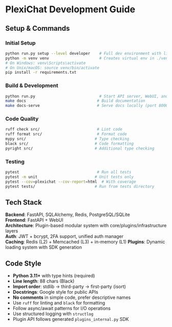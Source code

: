 # PlexiChat Development Guide

## Setup & Commands

### Initial Setup
```bash
python run.py setup --level developer    # Full dev environment with linting/testing tools
python -m venv venv                      # Creates virtual env in ./venv (see .gitignore)
# On Windows: venv\Scripts\activate
# On Unix/macOS: source venv/bin/activate
pip install -r requirements.txt
```

### Build & Development
```bash
python run.py                            # Start API server, WebUI, and CLI
make docs                               # Build documentation 
make docs-serve                         # Serve docs locally (port 8000)
```

### Code Quality
```bash
ruff check src/                         # Lint code
ruff format src/                        # Format code 
mypy src/                              # Type checking
black src/                             # Code formatting
pyright src/                           # Additional type checking
```

### Testing
```bash
pytest                                  # Run all tests
pytest -m unit                         # Unit tests only
pytest --cov=plexichat --cov-report=html  # With coverage
pytest tests/                          # Run from tests directory
```

## Tech Stack

**Backend**: FastAPI, SQLAlchemy, Redis, PostgreSQL/SQLite  
**Frontend**: FastAPI + WebUI  
**Architecture**: Plugin-based modular system with core/plugins/infrastructure layers  
**Auth**: JWT + bcrypt, 2FA support, unified auth manager  
**Caching**: Redis (L2) + Memcached (L3) + in-memory (L1)
**Plugins**: Dynamic loading system with SDK generation

## Code Style

- **Python 3.11+** with type hints (required)
- **Line length**: 88 chars (Black)
- **Import order**: stdlib → third-party → first-party (isort)
- **Docstrings**: Google style for public APIs
- **No comments** in simple code, prefer descriptive names
- Use `ruff` for linting and `black` for formatting
- Follow async/await patterns for I/O operations
- Use structured logging with `structlog`
- Plugin API follows generated `plugins_internal.py` SDK